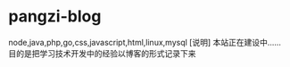pangzi-blog
===========

node,java,php,go,css,javascript,html,linux,mysql
[说明]
本站正在建设中......
目的是把学习技术开发中的经验以博客的形式记录下来

